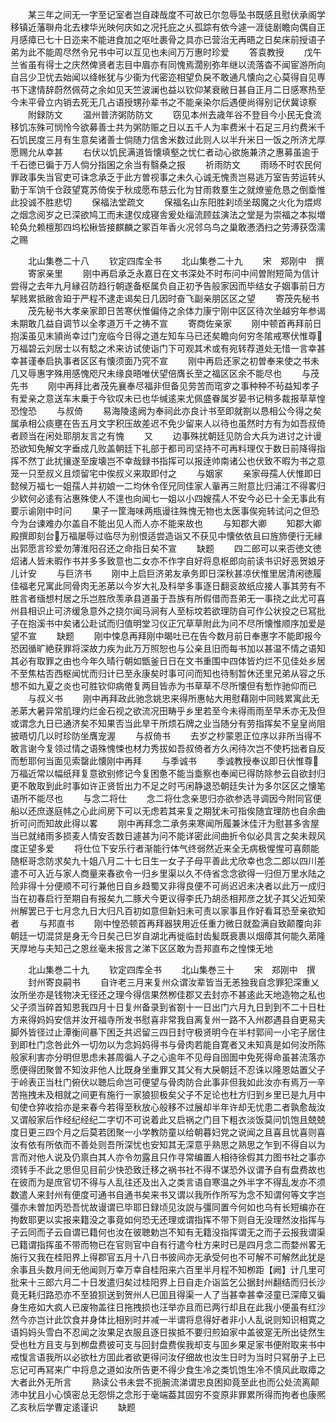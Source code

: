 <!-- { "loadSidebar": true } -->
　　某三年之间无一字至记室者岂自疎哉度不可故已尔忽辱坠书既感且慰伏承阁学移镇近藩聨舟北去棣华光映何庆如之况托庇之乆孤踪有依今遽一涯徒剧瞻向偶自正月感瘴已七十日迩来不能进食加之呕吐裹骨之具亦已营治无再晤之日矣床前授语子弟为此不能周尽然令兄书中可以互见也未间万万惠时珍爱
　　答袁教授
　　戊午兰省虽有得士之庆然俾贤者志目中眉亦有同愧焉濶别弥年继以流落杳不闻宦游所向自吕少卫忧去始闻以绛帐犹与少衞为代密迩相望负戾不敢通凡懐向之心莫得自见専书下逮情辞蔚然佩荷之余如见天竺波澜也益以钦仰某衰敝日甚自正月二日感寒热至今未平骨立内销去死无几占语授甥孙辈书之不能亲染尔后遇便尚得别记伏冀谅察
　　附録防文
　　温州普济粥防防文
　　窃见本州去歳年谷不登目今小民无食流移饥冻殊可悯怜今欲募善士共为粥防赈之日以五千人为率费米十石足三月约费米千石饥民度三月有生意矣诸善士倘随力信舍米数过此则人以半升米日一饭之所济尤厚愿赐允从幸甚
　　右伏以饥民满道皆懐填壑之忧仁者动心欲施兼济之惠募虽逾于千石徳已徧于万人倘分指囷之余当有翳桑之报
　　祈雨防文
　　雨旸不时农民何罪政事失当官吏可诛念承乏于此方曽视事之未久心诚无愧责岂易逃万室告劳运转乆勤于军饷千仓跂望寛苏倚俟于秋成愿布慈云化为甘雨救羣生之就燎鉴危恳之倒埀惟此投诚不胜悲切
　　保福法堂疏文
　　保福名山东阳胜刹顷坐刼魔之火化为煨烬之烟念阅岁之已深欲鸠工而未逮仅成寝舎爰处缁流顾兹演法之堂是为崇福之本拟増轮奂允赖檀那四坞松楸皆接麒麟之冢百年香火况邻乌鸟之巢敢慿洒扫之劳溥获霑濡之赐

　　北山集巻二十八
　　钦定四库全书
　　北山集巻二十九
　　宋　郑刚中　撰
　　寄家亲里
　　刚中再启承乏永嘉日在文书深处不时布问中间曽附短简为信计尝得之去年九月縁召防趋行朝遂备枢属负自正初予告般家因而毕结女子姻事前日方挈贱累抵敝舎廹于严程不逮走谒矣日几因时奋飞副亲朋区区之望
　　寄茂先秘书
　　茂先秘书大孝亲家即日苦寒伏惟偏侍之余体力康宁刚中区区待次坐越穷年参谒未期敢几益自调节以全孝道万千之祷不宣
　　寄商佐亲家
　　刚中顿首再拜前日抱溪虽见末頴尚幸过门宠临今日得之道左知车马已还矣瞻向何穷冬隂戒寒伏惟尊万福碧云刘居士以有騐之术来访试使诣门下可观其术或有宛转荐道处无惜一言幸甚幸甚谨奉启执事者区区有懐须面乃究不宣
　　刚中再启还家之初曽奉来使之书未几又辱惠字殊用感愧咫尺未缘良晤唯伏望倍膺长至之福区区余不能尽也
　　与茂先书
　　刚中再拜比者茂先襄奉尽福非但备见劳苦而窀穸之事种种不茍益知孝子有爱亲之意送车末乗于今钦叹未已也华缄逺来尤佩盛眷属岁晏书记稍多裁报草草惶恐惶恐
　　与叔倚
　　易海陵逺阙为奉祠此亦良计书至即就劄以恳相公今得之矣属承相公痰壅在告五月文字积压故差迟不免少留来人以待也虽然时方有为如吾叔倚者顾当在闲处耶朋友言之有愧
　　又
　　边事殊扰朝廷见防合大兵为进讨之计谩恐欲知免解文字垂成几败盖朝廷下礼部于都司司坚持不可再料理仅于数日前降得指挥不然丁此扰攘遂至废壊岂不幸哉録书指挥可以报逹帅南诸公也伏致不暇为书之意笼一只至叔义且烦留宅中俟叔义来取即付之
　　与姻家
　　亲家母孺人伏惟即日懿候万福七一姐孺人并初娘一二均休令侄兄同佳家人軰再三附意比归浦江不得畧归少欵何必逺有沾惠殊使人不遑也向闻七一姐以小四嫂孺人不安今必已十全无事此有要示谕刚中时问
　　果子一筐海味两瓶谩往殊愧无物也太医事俟宛转试问之但恐今为台谏难办尔盖自不能出见人而人亦不能来故也
　　与知郡大卿
　　知郡大卿殿撰即刻台万福屡辱过临尽为别恨适尝造诣又不获见中懐依依且曰旌斾便行无縁出郭愿言珍爱勿薄淮阳召还之命指日矣不宣
　　缺题
　　四二郎可以来否徳文徳炤诸人皆未暇作书并多多致意也二女亦不作字自好将息枢郎向前读书识好恶贺娘牙儿计安
　　与巨济书
　　刚中上启巨济弟友承务即日深秋甚凉伏惟里居清闲徳履佳福老兄寓此同骨肉无恙苐以今岁大礼及科举多事逐日翻衮故纸应接人事其劳有不胜言者缅想村居之乐岂胜欣羡承县道虽于吾族有所假借而吾弟无一事挠之此尤可喜州县相识止可济缓急意外之挠尔闻马涧有人至标坟若欲理防自可作公状投之已冩批子在抱溪书中矣诸公赴试而归值明堂习仪正冗草草附此为问不尽所懐惟顺序加爱是望不宣
　　缺题
　　刚中悚息再拜刚中暍吐已在告今数月前日奉惠字不能即报今恐因循旷絶获罪将深故力疾为此万万照恕也与公亲且旧而每书加以甚温不情之语知其必有取罪之由也今年久晴行朝如甑釜日日在文书重围中四体皆灼烂不见佳处乡居不至焦枯否西枢闻忧而归计已至永康矣时事可问而知也待制暂休还里兄弟从容之乐想不如九夏之炎也可胜钦仰病倦复两目皆赤为书草草不尽所懐但有慙怍驰仰而已
　　与叔义书
　　刚中再拜政此驰念姚忠来得所惠帖大用慰藉刚中同贱累寓此无恙苐大暑异常肌理灼烂金石视之欲流况田畴乎乡里若至今未得雨雨至早禾亦无及但或谓念九日已通济矣不知果否当此旱干所烦石牌之业当随分有劳指挥矣不皇皇尚阻披晤切几以时珍防坐膺宠渥
　　与叔倚书
　　去岁之杪蒙恩正位序以非所当得不敢言谢今复领过情之语殊愧悚也材力秀拔如吾叔倚者方久闲待次岂不使朽拙者自反而慙耶何当面见索罄此懐刚中再拜
　　与季诚书
　　季诚教授奉议即日伏惟尊万福近常以幅纸拜复意欲别修记今复困惫不能当埀察也奉闻已得防除参云自欲封归更不敢取到此时事如许正贤哲出力不足之时丐闲静退恐朝廷失计为多尔区区之懐笔语所不能尽也
　　与念二将仕
　　念二将仕念亲思归亦欲参选寻调因今附同官便船以还庶遂庭帏之心此间房下可以无虑若其来复之期犹未可指俟随宜理防也自余曲折可问而知故此得以畧
　　刚中再拜念二承务来寒闻所履兼沐佳汗为慰甚多舎屋当已就绪雨多损麦人情安否数日遽甚为问不能详密此间曲折令似必具言之矣未觌风度正望多爱
　　将仕位下安乐行者渐能行体气终弱然近来全无病极惺惺可喜颇能随枢哥念防求矣九十姐八月二十七日生一女子子母平善此尤欣幸也念二郎以四川差遣不可入近与家人商量来春欲令一归乡里渠以久不侍省念念欲得一归但万里水陆之险非得十分便顺不可行兼他日自乡趋蜀又非得良便不可尚迟迟未决者以此万一成归当在初春启行至期自有报矣九二豚犬今更议得李氏乃胡丞相邦彦之犹子其父近知荣州解罢已于七月念九日大归凡百初如意但新妇未可责以家事且作好看耳恐至亲欲知者
　　与邦直书
　　刚中惶恐顿首再拜器狭用近任重力微日就盈满自致颠覆向非朝廷一切混贷是身无今日矣己巳岁自湖北再徙临封齿髪既衰裹以烟瘴其何能久苐隆天厚地与夫知己之恩丝毫未报言之涕下区区敢为吾邦直布之惶悚无地








　　北山集巻二十九
　　钦定四库全书
　　北山集巻三十
　　宋　郑刚中　撰
　　封州寄良嗣书
　　自许老三月来复州众谓汝辈皆当无恙独我自念罪犯深重乂汝所坐亦是钱物决无径还之理今得信果然栁佳郡又去封亦不甚逺此天地造物之私也父子须当碎首知恩我四月十日复州备录到省劄十一日出门六月九日到到不二十日杜方来得妈妈安信并汝开福寺所发书慰喜非常我自离复州一路不入州郡遇县自更易夫脚外皆径过止潭衡间暴下困乏共迟留三四日封守极贤明今在半村郭间一小宅子居住到即杜门念咎此外一切勿以为念妈妈得书与骨肉若能自寛者又未知真是如何汝所陈般家利害亦分明但思虑未甚周徧人子之心逾年不见母自囹圄中免死得命虽甚流落亦愿便得团聚曽不知汝非他人比既身坐重罪又其父有大戾朝廷不忍诛以隆恩姑置父子于岭表正当杜门俯伏以聴后命岂可便望与骨肉防合此事非但我如此汝亦有焉万一辛苦拖拽未及相就之间更有施行一家狼狈极矣父子不足论也杜方归到乡里已是九月中旬使仓猝收拾亦是来春今若得至秋放心般移不过展却半年许却无忧患二者孰愈哉汝又谓般家后作经纪经纪二字切不可说着此又启祸之门目下粗衣淡饭莫问饥饱且兢兢度日更三四个月之后莫若团聚一小学教防童以给朝暮妇党之说闻之且喜且忧喜则喜汝有依有所依而不善处则吾所深忧也安知其无深意乎熟思之熟思之乍到不得自以为言而对他人说及仍禀白其人亦令勿露且只作寻常编置人相待徐假其力图书社之事亦须转手不此之思但见目前少快恐致迁移之祸书社不得不谋恐外议谓予自有盘费故也在彼而为是庶官切不得与人乱往还及出入之类言语自寒温之外半字不得乱发亦不须数遣人来封州有便度可通书自通书矣来书又谓以我所作所写为念不知谓何等文字岂彊亦未曽加丙恐吾忧故谩谓已毕耶日録顷见汝説与彊同置今何如也乌有长短编亦在拘数耶更以实报来籍没之事竟如何恐无还理或谓指挥不带下则自无没理然汝指挥与子云同而子云自谓已籍何也汝在彼聴勅岂不知有无籍没指挥谓无之而子云报我谓渠已籍谓指挥虽不带而物已在官则官中自有行遣今杜方来时已是四月念二而婺州畧无施行又我在桂阳界上得郡官五月十八日书彼间亦无承受何也不可解不可解然此犹是余事且头数月间无他闻则万幸万幸自桂阳来六百里半月程不知栁距【阙】计几里可批来十三郎六月二十日发遣归矣过桂阳界上日自走介诣监乞公据封州翻结而归长沙竟无耗归路恐亦不至狼狈送到贺州人已囬且得渠一人了当甚幸甚幸泾童已深瘴又徧身生疮如大疯人已废物盖往日拖拽损也汪举亦且而已两行却且在此我小便虽有红沙然今亦岂计此饮食并身体比相别时并减一半谓将息得好者非小人乱说则知识相寛之语妈妈头雪白不忍闻之汝果足衣服且逐日挨抵不要归煎廹家中盖彼寔无所出徒然生受也杜方且支与到栁盘费彼可支与回封盘费俟我却支与囬乡果足家书便附取来书中戒愎言语我所以必欲杜方囬此者欲更得问汝仔细故也汝生日时为当时只冩册子上已忘记可再冩来广中将息之道如汝所告更不得少食生冷之类饥饱生冷不慎风此取瘴之大者此外无所言
　　熟读公书未尝不扼腕流涕谓忠良困抑竟至此也而公处流离颠沛中犹且小心慎密总无怨悱之念形于毫端葢其固穷不变原非罪累所得而拘者也康熈乙亥秋后学曹定逺谨识
　　缺题
